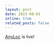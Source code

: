 ```yaml
---
layout: post
date: 2023-08-01
inline: true
related_posts: false
---
```


<a href="https://anyloc.github.io/">AnyLoc</a> is live!